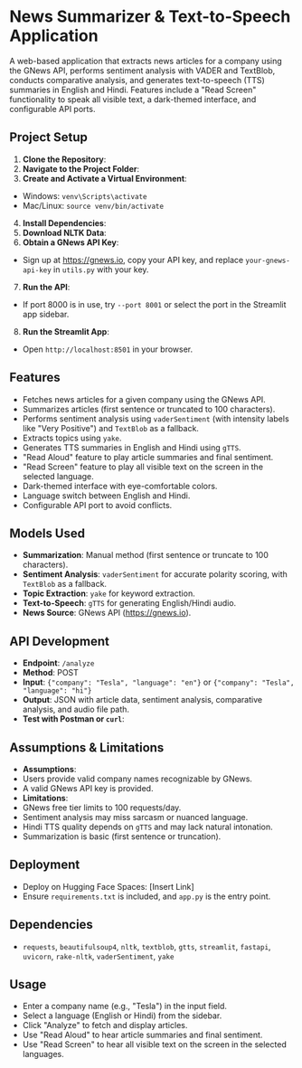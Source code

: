 # News Summarizer & Text-to-Speech Application

A web-based application that extracts news articles for a company using the GNews API, performs sentiment analysis with VADER and TextBlob, conducts comparative analysis, and generates text-to-speech (TTS) summaries in English and Hindi. Features include a "Read Screen" functionality to speak all visible text, a dark-themed interface, and configurable API ports.

## Project Setup
1. **Clone the Repository**:
2. **Navigate to the Project Folder**:
3. **Create and Activate a Virtual Environment**:
- Windows: `venv\Scripts\activate`
- Mac/Linux: `source venv/bin/activate`
4. **Install Dependencies**:
5. **Download NLTK Data**:
6. **Obtain a GNews API Key**:
- Sign up at https://gnews.io, copy your API key, and replace `your-gnews-api-key` in `utils.py` with your key.
7. **Run the API**:
- If port 8000 is in use, try `--port 8001` or select the port in the Streamlit app sidebar.
8. **Run the Streamlit App**:
- Open `http://localhost:8501` in your browser.

## Features
- Fetches news articles for a given company using the GNews API.
- Summarizes articles (first sentence or truncated to 100 characters).
- Performs sentiment analysis using `vaderSentiment` (with intensity labels like "Very Positive") and `TextBlob` as a fallback.
- Extracts topics using `yake`.
- Generates TTS summaries in English and Hindi using `gTTS`.
- "Read Aloud" feature to play article summaries and final sentiment.
- "Read Screen" feature to play all visible text on the screen in the selected language.
- Dark-themed interface with eye-comfortable colors.
- Language switch between English and Hindi.
- Configurable API port to avoid conflicts.

## Models Used
- **Summarization**: Manual method (first sentence or truncate to 100 characters).
- **Sentiment Analysis**: `vaderSentiment` for accurate polarity scoring, with `TextBlob` as a fallback.
- **Topic Extraction**: `yake` for keyword extraction.
- **Text-to-Speech**: `gTTS` for generating English/Hindi audio.
- **News Source**: GNews API (https://gnews.io).

## API Development
- **Endpoint**: `/analyze`
- **Method**: POST
- **Input**: `{"company": "Tesla", "language": "en"}` or `{"company": "Tesla", "language": "hi"}`
- **Output**: JSON with article data, sentiment analysis, comparative analysis, and audio file path.
- **Test with Postman or `curl`**:

## Assumptions & Limitations
- **Assumptions**:
- Users provide valid company names recognizable by GNews.
- A valid GNews API key is provided.
- **Limitations**:
- GNews free tier limits to 100 requests/day.
- Sentiment analysis may miss sarcasm or nuanced language.
- Hindi TTS quality depends on `gTTS` and may lack natural intonation.
- Summarization is basic (first sentence or truncation).

## Deployment
- Deploy on Hugging Face Spaces: [Insert Link]
- Ensure `requirements.txt` is included, and `app.py` is the entry point.

## Dependencies
- `requests`, `beautifulsoup4`, `nltk`, `textblob`, `gtts`, `streamlit`, `fastapi`, `uvicorn`, `rake-nltk`, `vaderSentiment`, `yake`

## Usage
- Enter a company name (e.g., "Tesla") in the input field.
- Select a language (English or Hindi) from the sidebar.
- Click "Analyze" to fetch and display articles.
- Use "Read Aloud" to hear article summaries and final sentiment.
- Use "Read Screen" to hear all visible text on the screen in the selected languages.